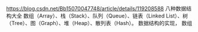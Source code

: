 https://blog.csdn.net/Bb15070047748/article/details/119208588
八种数据结构大全
数组（Array）、栈（Stack）、队列（Queue）、链表（Linked List）、树（Tree）、图（Graph）、堆（Heap）、散列表（Hash）。  数据结构的实现，
数组  
